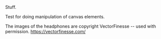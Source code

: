 Stuff.

Test for doing manipulation of canvas elements.

The images of the headphones are copyright VectorFinesse -- used with permission. https://vectorfinesse.com/
